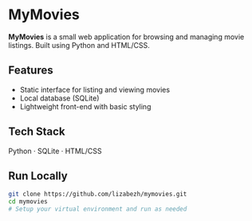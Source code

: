 # MyMovies

**MyMovies** is a small web application for browsing and managing movie listings. Built using Python and HTML/CSS.

## Features
- Static interface for listing and viewing movies
- Local database (SQLite)
- Lightweight front-end with basic styling

## Tech Stack
Python · SQLite · HTML/CSS

## Run Locally
```bash
git clone https://github.com/lizabezh/mymovies.git
cd mymovies
# Setup your virtual environment and run as needed
